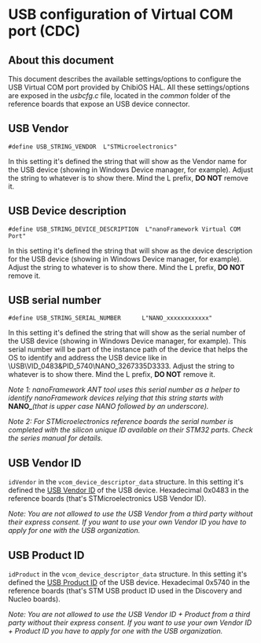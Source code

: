 # USB configuration of Virtual COM port (CDC)

## About this document

This document describes the available settings/options to configure the USB Virtual COM port provided by ChibiOS HAL.
All these settings/options are exposed in the _usbcfg.c_ file, located in the _common_ folder of the reference boards that expose an USB device connector.

## USB Vendor

```#define USB_STRING_VENDOR  L"STMicroelectronics"```

In this setting it's defined the string that will show as the Vendor name for the USB device (showing in Windows Device manager, for example).
Adjust the string to whatever is to show there. Mind the L prefix, **DO NOT** remove it.

## USB Device description

```#define USB_STRING_DEVICE_DESCRIPTION  L"nanoFramework Virtual COM Port"```

In this setting it's defined the string that will show as the device description for the USB device (showing in Windows Device manager, for example).
Adjust the string to whatever is to show there. Mind the L prefix, **DO NOT** remove it.

## USB serial number

```#define USB_STRING_SERIAL_NUMBER      L"NANO_xxxxxxxxxxxx"```

In this setting it's defined the string that will show as the serial number of the USB device (showing in Windows Device manager, for example).
This serial number will be part of the instance path of the device that helps the OS to identify and address the USB device like in \\USB\\VID_0483&PID_5740\\NANO_3267335D3333.
Adjust the string to whatever is to show there. Mind the L prefix, **DO NOT** remove it.

_Note 1: nanoFramework ANT tool uses this serial number as a helper to identify nanoFramework devices relying that this string starts with_ **NANO_**_(that is upper case NANO followed by an underscore)._

_Note 2: For STMicroelectronics reference boards the serial number is completed with the silicon unique ID available on their STM32 parts. Check the series manual for details._

## USB Vendor ID

```idVendor``` in the ```vcom_device_descriptor_data``` structure.
In this setting it's defined the [USB Vendor ID](https://www.usb.org/developers/vendor/) of the USB device. Hexadecimal 0x0483 in the reference boards (that's STMicroelectronics USB Vendor ID).

_Note: You are not allowed to use the USB Vendor from a third party without their express consent. If you want to use your own Vendor ID you have to apply for one with the USB organization._

## USB Product ID

```idProduct``` in the ```vcom_device_descriptor_data``` structure.
In this setting it's defined the [USB Product ID](https://www.usb.org/developers) of the USB device. Hexadecimal 0x5740 in the reference boards (that's STM USB product ID used in the Discovery and Nucleo boards).

_Note: You are not allowed to use the USB Vendor ID + Product from a third party without their express consent. If you want to use your own Vendor ID + Product ID you have to apply for one with the USB organization._
